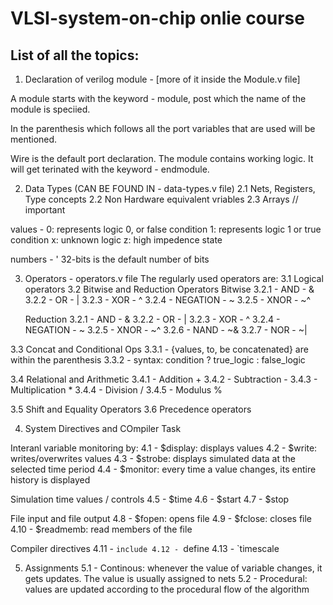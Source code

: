 # VLSI-system-on-chip onlie course


## List of all the topics: 
1. Declaration of verilog module - [more of it inside the Module.v file]

A module starts with the keyword - module, post which the name of the module is speciied. 

In the parenthesis which follows all the port variables that are used will be mentioned. 

Wire is the default port declaration. The module contains working logic. 
It will get terinated with the keyword - endmodule.

2. Data Types (CAN BE FOUND IN - data-types.v file)
2.1 Nets, Registers, Type concepts
2.2 Non Hardware equivalent vriables
2.3 Arrays // important

values - 0: represents logic 0, or false condition
         1: represents logic 1 or true condition
         x: unknown logic
         z: high impedence state

numbers - <number of bits>' <base> <number>
32-bits is the default number of bits

3. Operators - operators.v file
The regularly used operators are:
3.1 Logical operators
3.2 Bitwise and Reduction Operators 
    Bitwise 3.2.1 - AND - &
            3.2.2 - OR - |
            3.2.3 - XOR - ^
            3.2.4 - NEGATION - ~
            3.2.5 - XNOR - ~^ 

    Reduction 3.2.1 - AND - &
            3.2.2 - OR - |
            3.2.3 - XOR - ^
            3.2.4 - NEGATION - ~
            3.2.5 - XNOR - ~^
            3.2.6 - NAND - ~&
            3.2.7 - NOR - ~|

3.3 Concat and Conditional Ops
    3.3.1 - {values, to, be concatenated} are within the parenthesis
    3.3.2 - syntax: 
            condition ? true_logic : false_logic

3.4 Relational and Arithmetic
    3.4.1 - Addition +
    3.4.2 - Subtraction -
    3.4.3 - Multiplication *
    3.4.4 - Division /
    3.4.5 - Modulus %

3.5 Shift and Equality Operators
3.6 Precedence operators

4. System Directives and COmpiler Task

Interanl variable monitoring by:
4.1 - $display: displays values
4.2 - $write: writes/overwrites values
4.3 - $strobe: displays simulated data at the selected time period
4.4 - $monitor: every time a value changes, its entire history is displayed

Simulation time values / controls
4.5 - $time
4.6 - $start
4.7 - $stop

File input and file output
4.8 - $fopen: opens file
4.9 - $fclose: closes file
4.10 - $readmemb: read members of the file

Compiler directives
4.11 - `include
4.12 - `define
4.13 - `timescale

5. Assignments 
5.1 - Continous: whenever the value of variable changes, it gets updates. The value is usually assigned to nets
5.2 - Procedural: values are updated according to the procedural flow of the algorithm


